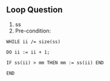## Loop Question
1. ss
2. Pre-condition: 
```
WHILE ii /= size(ss)

DO ii := ii + 1;

IF ss(ii) > mm THEN mm := ss(ii) END

END
```